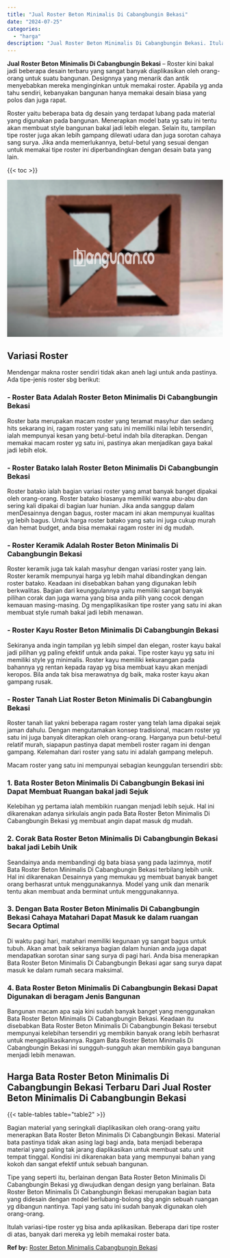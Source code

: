 ```yaml
---
title: "Jual Roster Beton Minimalis Di Cabangbungin Bekasi"
date: "2024-07-25"
categories: 
  - "harga"
description: "Jual Roster Beton Minimalis Di Cabangbungin Bekasi. Itulah variasi-tipe roster yg bisa anda aplikasikan. Beberapa dari tipe roster di atas, banyak dari merek..."
---
```


**Jual Roster Beton Minimalis Di Cabangbungin Bekasi** – Roster kini bakal jadi beberapa desain terbaru yang sangat banyak diaplikasikan oleh orang-orang untuk suatu bangunan. Designnya yang menarik dan antik menyebabkan mereka menginginkan untuk memakai roster. Apabila yg anda tahu sendiri, kebanyakan bangunan hanya memakai desain biasa yang polos dan juga rapat.

Roster yaitu beberapa bata dg desain yang terdapat lubang pada material yang digunakan pada bangunan. Menerapkan model bata yg satu ini tentu akan membuat style bangunan bakal jadi lebih elegan. Selain itu, tampilan tipe roster juga akan lebih gampang dilewati udara dan juga sorotan cahaya sang surya. Jika anda memerlukannya, betul-betul yang sesuai dengan untuk memakai tipe roster ini diperbandingkan dengan desain bata yang lain.

{{< toc >}}

![Jual Roster Beton Minimalis Di Cabangbungin Bekasi](/images/bata-roster-minimalis-28.png)

## Variasi Roster

Mendengar makna roster sendiri tidak akan aneh lagi untuk anda pastinya. Ada tipe-jenis roster sbg berikut:

### \- Roster Bata Adalah Roster Beton Minimalis Di Cabangbungin Bekasi

Roster bata merupakan macam roster yang teramat masyhur dan sedang hits sekarang ini, ragam roster yang satu ini memiliki nilai lebih tersendiri, ialah mempunyai kesan yang betul-betul indah bila diterapkan. Dengan memakai macam roster yg satu ini, pastinya akan menjadikan gaya bakal jadi lebih elok.

### \- Roster Batako Ialah Roster Beton Minimalis Di Cabangbungin Bekasi

Roster batako ialah bagian variasi roster yang amat banyak banget dipakai oleh orang-orang. Roster batako biasanya memiliki warna abu-abu dan sering kali dipakai di bagian luar hunian. Jika anda sanggup dalam menDesainnya dengan bagus, roster macam ini akan mempunyai kualitas yg lebih bagus. Untuk harga roster batako yang satu ini juga cukup murah dan hemat budget, anda bisa memakai ragam roster ini dg mudah.

### \- Roster Keramik Adalah Roster Beton Minimalis Di Cabangbungin Bekasi

Roster keramik juga tak kalah masyhur dengan variasi roster yang lain. Roster keramik mempunyai harga yg lebih mahal dibandingkan dengan roster batako. Keadaan ini disebabkan bahan yang digunakan lebih berkwalitas. Bagian dari keunggulannya yaitu memiliki sangat banyak pilihan corak dan juga warna yang bisa anda pilih yang cocok dengan kemauan masing-masing. Dg mengaplikasikan tipe roster yang satu ini akan membuat style rumah bakal jadi lebih menawan.

### \- Roster Kayu Roster Beton Minimalis Di Cabangbungin Bekasi

Sekiranya anda ingin tampilan yg lebih simpel dan elegan, roster kayu bakal jadi pilihan yg paling efektif untuk anda pakai. Tipe roster kayu yg satu ini memiliki style yg minimalis. Roster kayu memiliki kekurangan pada bahannya yg rentan kepada rayap yg bisa membuat kayu akan menjadi keropos. Bila anda tak bisa merawatnya dg baik, maka roster kayu akan gampang rusak.

### \- Roster Tanah Liat Roster Beton Minimalis Di Cabangbungin Bekasi

Roster tanah liat yakni beberapa ragam roster yang telah lama dipakai sejak jaman dahulu. Dengan mengutamakan konsep tradisional, macam roster yg satu ini juga banyak diterapkan oleh orang-orang. Harganya pun betul-betul relatif murah, siapapun pastinya dapat membeli roster ragam ini dengan gampang. Kelemahan dari roster yang satu ini adalah gampang melepuh.

Macam roster yang satu ini mempunyai sebagian keunggulan tersendiri sbb:

### 1\. Bata Roster Beton Minimalis Di Cabangbungin Bekasi ini Dapat Membuat Ruangan bakal jadi Sejuk

Kelebihan yg pertama ialah membikin ruangan menjadi lebih sejuk. Hal ini dikarenakan adanya sirkulais angin pada Bata Roster Beton Minimalis Di Cabangbungin Bekasi yg membuat angin dapat masuk dg mudah.

### 2\. Corak Bata Roster Beton Minimalis Di Cabangbungin Bekasi bakal jadi Lebih Unik

Seandainya anda membandingi dg bata biasa yang pada lazimnya, motif Bata Roster Beton Minimalis Di Cabangbungin Bekasi terbilang lebih unik. Hal ini dikarenakan Desainnya yang memukau yg membuat banyak banget orang berhasrat untuk menggunakannya. Model yang unik dan menarik tentu akan membuat anda berminat untuk menggunakannya.

### 3\. Dengan Bata Roster Beton Minimalis Di Cabangbungin Bekasi Cahaya Matahari Dapat Masuk ke dalam ruangan Secara Optimal

Di waktu pagi hari, matahari memiliki kegunaan yg sangat bagus untuk tubuh. Akan amat baik sekiranya bagian dalam hunian anda juga dapat mendapatkan sorotan sinar sang surya di pagi hari. Anda bisa menerapkan Bata Roster Beton Minimalis Di Cabangbungin Bekasi agar sang surya dapat masuk ke dalam rumah secara maksimal.

### 4\. Bata Roster Beton Minimalis Di Cabangbungin Bekasi Dapat Digunakan di beragam Jenis Bangunan

Bangunan macam apa saja kini sudah banyak banget yang menggunakan Bata Roster Beton Minimalis Di Cabangbungin Bekasi. Keadaan itu disebabkan Bata Roster Beton Minimalis Di Cabangbungin Bekasi tersebut mempunyai kelebihan tersendiri yg membikin banyak orang lebih berhasrat untuk mengaplikasikannya. Ragam Bata Roster Beton Minimalis Di Cabangbungin Bekasi ini sungguh-sungguh akan membikin gaya bangunan menjadi lebih menawan.

## Harga Bata Roster Beton Minimalis Di Cabangbungin Bekasi Terbaru Dari Jual Roster Beton Minimalis Di Cabangbungin Bekasi

{{< table-tables table="table2" >}}

Bagian material yang seringkali diaplikasikan oleh orang-orang yaitu menerapkan Bata Roster Beton Minimalis Di Cabangbungin Bekasi. Material bata pastinya tidak akan asing lagi bagi anda, bata menjadi beberapa material yang paling tak jarang diaplikasikan untuk membuat satu unit tempat tinggal. Kondisi ini dikarenakan bata yang mempunyai bahan yang kokoh dan sangat efektif untuk sebuah bangunan.

Tipe yang seperti itu, berlainan dengan Bata Roster Beton Minimalis Di Cabangbungin Bekasi yg diwujudkan dengan design yang berlainan. Bata Roster Beton Minimalis Di Cabangbungin Bekasi merupakan bagian bata yang didesain dengan model berlubang-bolong sbg angin sebuah ruangan yg dibangun nantinya. Tapi yang satu ini sudah banyak digunakan oleh orang-orang.

Itulah variasi-tipe roster yg bisa anda aplikasikan. Beberapa dari tipe roster di atas, banyak dari mereka yg lebih memakai roster bata.

**Ref by:** [Roster Beton Minimalis Cabangbungin Bekasi](https://id.wikipedia.org/wiki/Roster)
